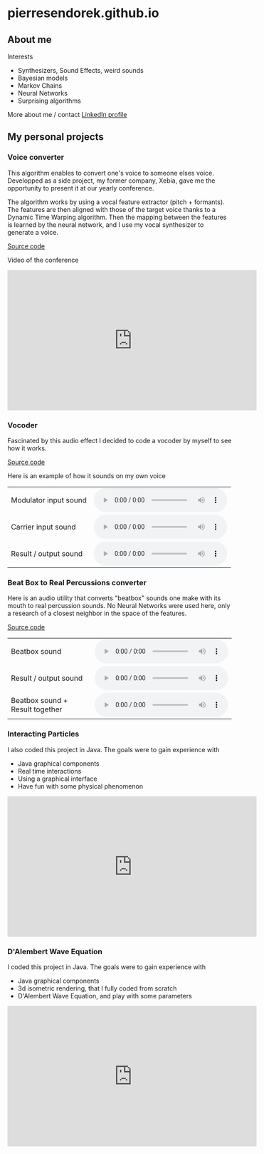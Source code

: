 # pierresendorek.github.io

## About me
Interests
* Synthesizers, Sound Effects, weird sounds
* Bayesian models
* Markov Chains
* Neural Networks
* Surprising algorithms


More about me / contact [LinkedIn profile](https://www.linkedin.com/in/pierresendorek/)

## My personal projects

### Voice converter

This algorithm enables to convert one's voice to someone elses voice. Developped as a side project, my former company, Xebia, gave me the opportunity to present it at our yearly conference.

The algorithm works by using a vocal feature extractor (pitch + formants).
The features are then aligned with those of the target voice thanks to a Dynamic Time Warping algorithm. Then the mapping between the features is learned by the neural network, and I use my vocal synthesizer to generate a voice.

[Source code](https://github.com/pierresendorek/voice_converter)

Video of the conference

<iframe width="560" height="315" src="https://www.youtube.com/embed/jjdS0HGN3Js?si=3GBJl5-9WIJSRkOM" title="YouTube video player" frameborder="0" allow="accelerometer; autoplay; clipboard-write; encrypted-media; gyroscope; picture-in-picture; web-share" allowfullscreen></iframe>


### Vocoder
Fascinated by this audio effect I decided to code a vocoder by myself to see how it works.

[Source code](https://github.com/pierresendorek/vocoder)

Here is an example of how it sounds on my own voice

| | |
|---|---|
| Modulator input sound | <audio controls src="https://github.com/pierresendorek/pierresendorek.github.io/raw/main/audio/vocoder/in.mp3"></audio> |
| Carrier input sound | <audio controls src="https://github.com/pierresendorek/pierresendorek.github.io/raw/main/audio/vocoder/carrier.mp3"></audio>|
| Result / output sound |<audio controls src="https://github.com/pierresendorek/pierresendorek.github.io/raw/main/audio/vocoder/out.mp3"></audio>|


### Beat Box to Real Percussions converter

Here is an audio utility that converts "beatbox" sounds one make with its mouth to real percussion sounds. No Neural Networks were used here, only a research of a closest neighbor in the space of the features.

[Source code](https://github.com/pierresendorek/redrum)

| | |
|---|---|
| Beatbox sound | <audio controls src="https://github.com/pierresendorek/pierresendorek.github.io/raw/main/audio/redrum/in.mp3"></audio> |
| Result / output sound | <audio controls src="https://github.com/pierresendorek/pierresendorek.github.io/raw/main/audio/redrum/out.mp3"></audio> |
| Beatbox sound + Result together | <audio controls src="https://github.com/pierresendorek/pierresendorek.github.io/raw/main/audio/redrum/mix.mp3"></audio> |


### Interacting Particles

I also coded this project in Java. The goals were to gain experience with
* Java graphical components
* Real time interactions
* Using a graphical interface
* Have fun with some physical phenomenon

<iframe width="560" height="315" src="https://www.youtube.com/embed/B-DOCRPKvX8?si=Yh07cRVRx6AGGL0_" title="YouTube video player" frameborder="0" allow="accelerometer; autoplay; clipboard-write; encrypted-media; gyroscope; picture-in-picture; web-share" allowfullscreen></iframe>

### D'Alembert Wave Equation
I coded this project in Java. The goals were to gain experience with
* Java graphical components
* 3d isometric rendering, that I fully coded from scratch
* D'Alembert Wave Equation, and play with some parameters

<iframe width="560" height="315" src="https://www.youtube.com/embed/MeQwHqAqhgU?si=XYLxuIkJ_ECK_Cn0" title="YouTube video player" frameborder="0" allow="accelerometer; autoplay; clipboard-write; encrypted-media; gyroscope; picture-in-picture; web-share" allowfullscreen></iframe>






